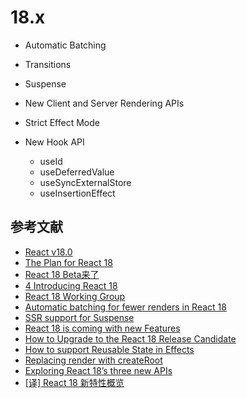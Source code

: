 # 18.x

- Automatic Batching
- Transitions
- Suspense
- New Client and Server Rendering APIs
- Strict Effect Mode
- New Hook API

    - useId
    - useDeferredValue
    - useSyncExternalStore
    - useInsertionEffect

## 参考文献

- [React v18.0](https://reactjs.org/blog/2022/03/29/react-v18.html)
- [The Plan for React 18](https://reactjs.org/blog/2021/06/08/the-plan-for-react-18.html)
- [React 18 Beta来了](https://segmentfault.com/a/1190000040966821)
- [4 Introducing React 18](https://github.com/reactwg/react-18/discussions/4)
- [React 18 Working Group](https://github.com/reactwg/react-18)
- [Automatic batching for fewer renders in React 18](https://github.com/reactwg/react-18/discussions/21)
- [SSR support for Suspense](https://github.com/reactwg/react-18/discussions/22)
- [React 18 is coming with new Features](https://medium.com/@externlabs/react-18-and-every-important-change-426f5a9cc919)
- [How to Upgrade to the React 18 Release Candidate](https://reactjs.org/blog/2022/03/08/react-18-upgrade-guide.html)
- [How to support Reusable State in Effects](https://github.com/reactwg/react-18/discussions/18)
- [Replacing render with createRoot ](https://github.com/reactwg/react-18/discussions/5)
- [Exploring React 18’s three new APIs](https://blog.logrocket.com/exploring-react-18-three-new-apis/)
- [[译] React 18 新特性概览](https://juejin.cn/post/7014683796821770247#heading-7)
